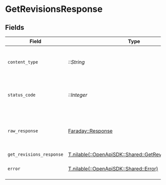 # GetRevisionsResponse


## Fields

| Field                                                                                                | Type                                                                                                 | Required                                                                                             | Description                                                                                          |
| ---------------------------------------------------------------------------------------------------- | ---------------------------------------------------------------------------------------------------- | ---------------------------------------------------------------------------------------------------- | ---------------------------------------------------------------------------------------------------- |
| `content_type`                                                                                       | *::String*                                                                                           | :heavy_check_mark:                                                                                   | HTTP response content type for this operation                                                        |
| `status_code`                                                                                        | *::Integer*                                                                                          | :heavy_check_mark:                                                                                   | HTTP response status code for this operation                                                         |
| `raw_response`                                                                                       | [Faraday::Response](https://www.rubydoc.info/gems/faraday/Faraday/Response)                          | :heavy_check_mark:                                                                                   | Raw HTTP response; suitable for custom response parsing                                              |
| `get_revisions_response`                                                                             | [T.nilable(::OpenApiSDK::Shared::GetRevisionsResponse)](../../models/shared/getrevisionsresponse.md) | :heavy_minus_sign:                                                                                   | OK                                                                                                   |
| `error`                                                                                              | [T.nilable(::OpenApiSDK::Shared::Error)](../../models/shared/error.md)                               | :heavy_minus_sign:                                                                                   | Default error response                                                                               |
